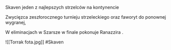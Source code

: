 Skaven jeden z najlepszych strzelców na kontynencie

Zwycięzca zeszłorocznego turnieju strzeleckiego oraz faworyt do ponownej wygranej,

W eliminacjach w Szarsze w finale pokonuje Ranazzira .

![[Torrak fota.jpg]]
#Skaven
